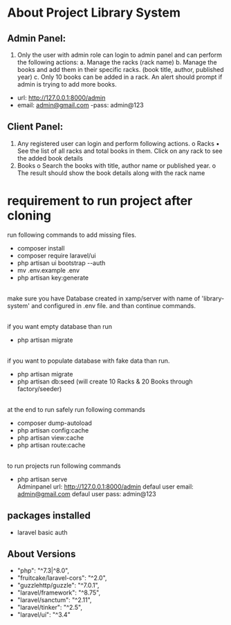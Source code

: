 # About Project Library System

## Admin Panel:
1. Only the user with admin role can login to admin panel and can perform the following actions:
a. Manage the racks (rack name)
b. Manage the books and add them in their specific racks. (book title, author, published
year)
c. Only 10 books can be added in a rack. An alert should prompt if admin is trying to
add more books.
- url: http://127.0.0.1:8000/admin
- email: admin@gmail.com
-pass: admin@123
## Client Panel:
1. Any registered user can login and perform following actions.
o Racks
▪ See the list of all racks and total books in them. Click on any rack to see the added
book details
2. Books
o Search the books with title, author name or published year.
o The result should show the book details along with the rack name

# requirement to run project after cloning
run following commands to add missing files.
- composer install
- composer require laravel/ui
- php artisan ui bootstrap --auth
- mv .env.example .env
- php artisan key:generate

<br>make sure you have Database created in xamp/server with name of 'library-system' and configured in .env file. and than continue commands.

<br>if you want empty database than run
- php artisan migrate

<br>if you want to populate database with fake data than run.
- php artisan migrate
- php artisan db:seed (will create 10 Racks & 20 Books through factory/seeder)


<br>at the end to run safely run following commands 
- composer dump-autoload
- php artisan config:cache
- php artisan view:cache
- php artisan route:cache

<br>to run projects run following commands
- php artisan serve
<br>Adminpanel url: http://127.0.0.1:8000/admin
defaul user email: admin@gmail.com
defaul user pass: admin@123

## packages installed
- laravel basic auth
## About Versions
- "php": "^7.3|^8.0",
- "fruitcake/laravel-cors": "^2.0",
- "guzzlehttp/guzzle": "^7.0.1",
- "laravel/framework": "^8.75",
- "laravel/sanctum": "^2.11",
- "laravel/tinker": "^2.5",
- "laravel/ui": "^3.4"
